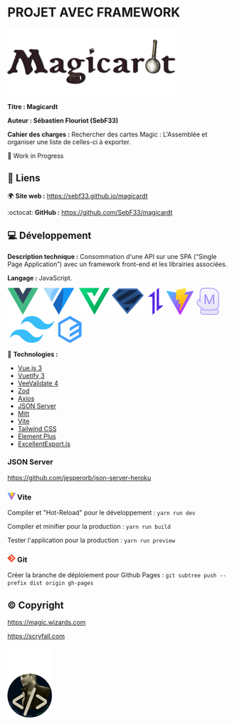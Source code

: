 # PROJET AVEC FRAMEWORK
![logo_magicardt](/.github/logo_magicardt.png)

**Titre : Magicardt**

**Auteur : Sébastien Flouriot (SebF33)**

**Cahier des charges :**
Rechercher des cartes Magic : L'Assemblée et organiser une liste de celles-ci à exporter.

:construction: Work in Progress


## :link: Liens
:earth_africa: **Site web :** https://sebf33.github.io/magicardt

:octocat: **GitHub :** https://github.com/SebF33/magicardt


## :computer: Développement
**Description technique :** Consommation d'une API sur une SPA (“Single Page Application”) avec un framework front-end et les librairies associées.

**Langage :** JavaScript.

[![Vue.js](/.github/Vue.js.png)](https://vuejs.org) [![Vuetify](/.github/Vuetify.png)](https://vuetifyjs.com) [![VeeValidate](/.github/VeeValidate.png)](https://vee-validate.logaretm.com) [![Zod](/.github/Zod.png)](https://github.com/colinhacks/zod) [![Axios](/.github/Axios.png)](https://axios-http.com) [![Vite](/.github/Vite.png)](https://vitejs.dev) [![Mitt](/.github/Mitt.png)](https://github.com/developit/mitt) [![Tailwind](/.github/Tailwind.png)](https://tailwindcss.com) [![Element](/.github/Element.png)](https://element-plus.org/en-US/)

:toolbox: **Technologies :**
- [Vue.js 3](https://vuejs.org/guide/introduction.html)
- [Vuetify 3](https://next.vuetifyjs.com/en/getting-started/installation)
- [VeeValidate 4](https://vee-validate.logaretm.com/v4/guide/overview)
- [Zod](https://vee-validate.logaretm.com/v4/integrations/zod-schema-validation)
- [Axios](https://axios-http.com/docs/intro)
- [JSON Server](https://github.com/typicode/json-server)
- [Mitt](https://github.com/developit/mitt)
- [Vite](https://vitejs.dev/guide)
- [Tailwind CSS](https://tailwindcss.com/docs/guides/vite)
- [Element Plus](https://element-plus.org/en-US/guide/installation.html)
- [ExcellentExport.js](https://github.com/jmaister/excellentexport)


### JSON Server
https://github.com/jesperorb/json-server-heroku


### ![Vite_tiny](/.github/Vite_tiny.png) Vite
Compiler et "Hot-Reload" pour le développement :
`yarn run dev`

Compiler et minifier pour la production :
`yarn run build`

Tester l'application pour la production :
`yarn run preview`


### ![Git_tiny](/.github/Git_tiny.png) Git
Créer la branche de déploiement pour Github Pages :
`git subtree push --prefix dist origin gh-pages`


## :copyright: Copyright
https://magic.wizards.com

https://scryfall.com


![avatar](/.github/avatar.png)